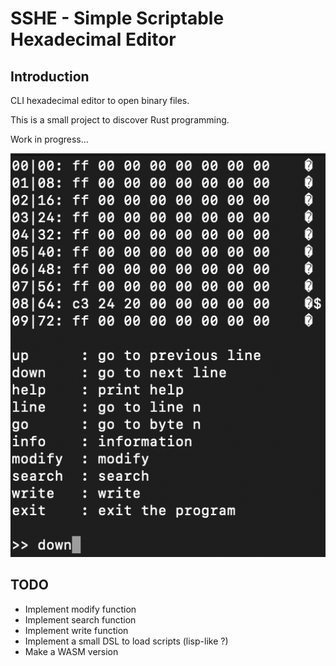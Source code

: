 # SSHE - Simple Scriptable Hexadecimal Editor

## Introduction

CLI hexadecimal editor to open binary files. 

This is a small project to discover Rust programming.

Work in progress...

![](img/help.png)

## TODO

- Implement modify function
- Implement search function
- Implement write function
- Implement a small DSL to load scripts (lisp-like ?)
- Make a WASM version
